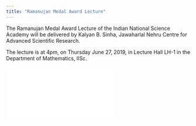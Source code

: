 ```yaml
---
title: "Ramanujan Medal Award Lecture"
---
```


The Ramanujan Medal Award Lecture of the Indian National Science Academy
will be delivered by Kalyan B. Sinha, Jawaharlal Nehru Centre for
Advanced Scientific Research.

The lecture is at 4pm, on Thursday June 27, 2019, in
Lecture Hall LH-1 in the Department of Mathematics, IISc.

<embed src="{{site.baseurl}}/images/2019-06-27-Ramanujan-Medal-Award-KBS.pdf" alt=""/>
